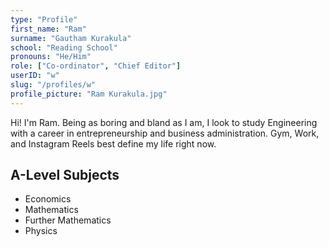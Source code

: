 ```yaml
---
type: "Profile"
first_name: "Ram"
surname: "Gautham Kurakula"
school: "Reading School"
pronouns: "He/Him"
role: ["Co-ordinator", "Chief Editor"]
userID: "w"
slug: "/profiles/w"
profile_picture: "Ram Kurakula.jpg"
---
```


Hi! I'm Ram. Being as boring and bland as I am, I look to study Engineering with a career in entrepreneurship and business administration. Gym, Work, and Instagram Reels best define my life right now.

## A-Level Subjects

- Economics
- Mathematics
- Further Mathematics
- Physics